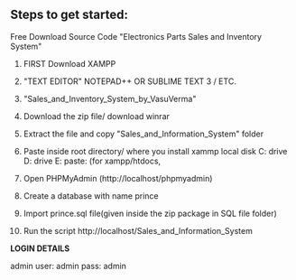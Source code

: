 ## Steps to get started:

Free Download Source Code "Electronics Parts Sales and Inventory System"

1. FIRST Download XAMPP

2. "TEXT EDITOR" NOTEPAD++ OR SUBLIME TEXT 3 / ETC.

3. "Sales_and_Inventory_System_by_VasuVerma"

4. Download the zip file/ download winrar

5. Extract the file and copy "Sales_and_Information_System" folder

6. Paste inside root directory/ where you install xammp local disk C: drive D: drive E: paste: (for xampp/htdocs, 

7. Open PHPMyAdmin (http://localhost/phpmyadmin)

8. Create a database with name prince

6. Import prince.sql file(given inside the zip package in SQL file folder)

7. Run the script http://localhost/Sales_and_Information_System

**LOGIN DETAILS** 

admin
user: admin
pass: admin


